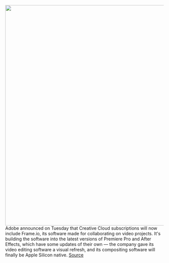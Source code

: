 <img src='https://cdn.vox-cdn.com/thumbor/SRUnne6bd2jry4dwJ9hfrDGwVsk=/0x0:2850x1600/1200x800/filters:focal(1197x572:1653x1028)/cdn.vox-cdn.com/uploads/chorus_image/image/70739506/Screen_Shot_2022_04_11_at_13.26.35.0.png' width='700px' /><br/>
Adobe announced on Tuesday that Creative Cloud subscriptions will now include Frame.io, its software made for collaborating on video projects. It's building the software into the latest versions of Premiere Pro and After Effects, which have some updates of their own — the company gave its video editing software a visual refresh, and its compositing software will finally be Apple Silicon native.
<a href='https://www.theverge.com/2022/4/12/23005191/adobe-after-effects-apple-silicon-premiere-pro-refresh-frame-io'> Source <a/>